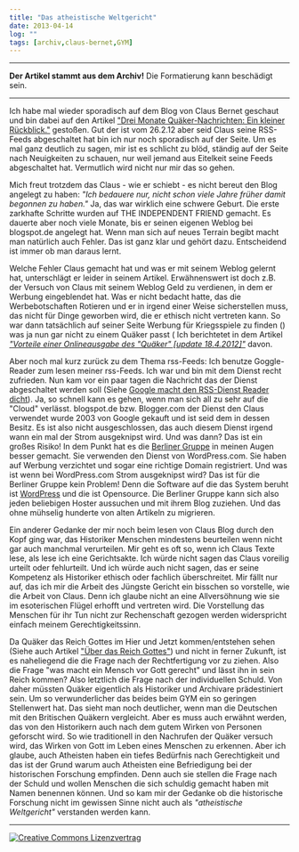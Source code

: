 ```yaml
---
title: "Das atheistische Weltgericht"
date: 2013-04-14
log: ""
tags: [archiv,claus-bernet,GYM]
---
```

<hr><b>Der Artikel stammt aus dem Archiv!</b> Die Formatierung kann beschädigt sein.<hr>

Ich habe mal wieder sporadisch auf dem Blog von Claus Bernet geschaut und bin dabei auf den Artikel <a href="http://quaekernachrichten.blogspot.de/2012/02/drei-monate-quaker-nachrichten-ein.html">"Drei Monate Quäker-Nachrichten: Ein kleiner Rückblick."</a> gestoßen. Gut der ist vom 26.2.12 aber seid Claus seine RSS-Feeds abgeschaltet hat bin ich nur noch sporadisch auf der Seite. Um es mal ganz deutlich zu sagen, mir ist es schlicht zu blöd, ständig auf der Seite nach Neuigkeiten zu schauen, nur weil jemand aus Eitelkeit seine Feeds abgeschaltet hat. Vermutlich wird nicht nur mir das so gehen.
<!--break-->
Mich freut trotzdem das Claus - wie er schiebt - es nicht bereut den Blog angelegt zu haben: <i>"Ich bedauere nur, nicht schon viele Jahre früher damit begonnen zu haben."</i> Ja, das war wirklich eine schwere Geburt. Die erste zarkhafte Schritte wurden auf THE INDEPENDENT FRIEND gemacht. Es dauerte aber noch viele Monate, bis er seinen eigenen Weblog bei blogspot.de angelegt hat. Wenn man sich auf neues Terrain begibt macht man natürlich auch Fehler. Das ist ganz klar und gehört dazu. Entscheidend ist immer ob man daraus lernt. 

Welche Fehler Claus gemacht hat und was er mit seinem Weblog gelernt hat, unterschlägt er leider in seinem Artikel. Erwähnenswert ist doch z.B. der Versuch von Claus mit seinem Weblog Geld zu verdienen, in dem er Werbung eingeblendet hat. Was er nicht bedacht hatte, das die Werbebotschaften Rotieren und er in irgend einer Weise sicherstellen muss, das nicht für Dinge geworben wird, die er ethisch nicht vertreten kann. So war dann tatsächlich auf seiner Seite Werbung für Kriegsspiele zu finden () was ja nun gar nicht zu einem Quäker passt ( Ich berichtetet in dem Artikel <i><a href="http://www.the-independent-friend.de/?q=Vorteile_einer_Onlineausgabe_des_Qu%C3%A4ker">"Vorteile einer Onlineausgabe des "Quäker" [update 18.4.2012]"</a></i> davon.

Aber noch mal kurz zurück zu dem Thema rss-Feeds: Ich benutze Goggle-Reader zum lesen meiner rss-Feeds. Ich war und bin mit dem Dienst recht zufrieden. Nun kam vor ein paar tagen die Nachricht das der Dienst abgeschaltet werden soll (Siehe <a href="http://www.heise.de/newsticker/meldung/Google-macht-den-RSS-Dienst-Reader-dicht-1822669.html">Google macht den RSS-Dienst Reader dicht</a>). Ja, so schnell kann es gehen, wenn man sich all zu sehr auf die "Cloud" verlässt. blogspot.de bzw. Blogger.com der Dienst den Claus verwendet wurde 2003 von Google gekauft und ist seid dem in dessen Besitz. Es ist also nicht ausgeschlossen, das auch diesem Dienst irgend wann ein mal der Strom ausgeknipst wird. Und was dann? Das ist ein großes Risiko! In dem Punkt hat es die <a href="http://quaeker-berlin.de/">Berliner Gruppe</a> in meinen Augen besser gemacht. Sie verwenden den Dienst von WordPress.com. Sie haben auf Werbung verzichtet und sogar eine richtige Domain registriert. Und was ist wenn bei WordPress.com Strom ausgeknipst wird? Das ist für die Berliner Gruppe kein Problem! Denn die Software auf die das System beruht ist <a href="http://de.wikipedia.org/wiki/Wordpress">WordPress</a> und die ist Opensource. Die Berliner Gruppe kann sich also jeden beliebigen Hoster aussuchen und mit ihrem Blog zuziehen. Und das ohne mühselig hunderte von alten Artikeln zu migrieren.

Ein anderer Gedanke der mir noch beim lesen von Claus Blog durch den Kopf ging war, das Historiker Menschen mindestens beurteilen wenn nicht gar auch manchmal verurteilen. Mir geht es oft so, wenn ich Claus Texte lese, als lese ich eine Gerichtsakte. Ich würde nicht sagen das Claus voreilig urteilt oder fehlurteilt. Und ich würde auch nicht sagen, das er seine Kompetenz als Historiker ethisch oder fachlich überschreitet. Mir fällt nur auf, das ich mir die Arbeit des Jüngste Gericht ein bisschen so vorstelle, wie die Arbeit von Claus. Denn ich glaube nicht an eine Allversöhnung wie sie im esoterischen Flügel erhofft und vertreten wird. Die Vorstellung das Menschen für ihr Tun nicht zur Rechenschaft gezogen werden widerspricht einfach meinem Gerechtigkeitssinn. 

Da Quäker das Reich Gottes im Hier und Jetzt kommen/entstehen sehen (Siehe auch Artikel <a href="http://www.the-independent-friend.de/?q=Ueber_das_Reich_Gottes">"Über das Reich Gottes"</a>) und nicht in ferner Zukunft, ist es naheliegend die die Frage nach der Rechtfertigung vor zu ziehen. Also die Frage "was macht ein Mensch vor Gott gerecht" und lässt ihn in sein Reich kommen? Also letztlich die Frage nach der individuellen Schuld. Von daher müssten Quäker eigentlich als Historiker und Archivare prädestiniert sein. Um so verwunderlicher das beides beim GYM ein so geringen Stellenwert hat. Das sieht man noch deutlicher, wenn man die Deutschen mit den Britischen Quäkern vergleicht. Aber es muss auch erwähnt werden, das von den Historikern auch nach dem gutem Wirken von Personen geforscht wird. So wie traditionell in den Nachrufen der Quäker versuch wird, das Wirken von Gott im Leben eines Menschen zu erkennen. Aber ich glaube, auch Atheisten haben ein tiefes Bedürfnis nach Gerechtigkeit und das ist der Grund warum auch Atheisten eine Befriedigung bei der historischen Forschung empfinden. Denn auch sie stellen die Frage nach der Schuld und wollen Menschen die sich schuldig gemacht haben mit Namen benennen können. Und so kam mir der Gedanke ob die historische Forschung nicht im gewissen Sinne nicht auch als <i>"atheistische Weltgericht"</i> verstanden werden kann.

<hr>
<a rel="license" href="http://creativecommons.org/licenses/by-sa/3.0/"><img alt="Creative Commons Lizenzvertrag" style="border-width:0" src="http://i.creativecommons.org/l/by-sa/3.0/88x31.png" /></a>
